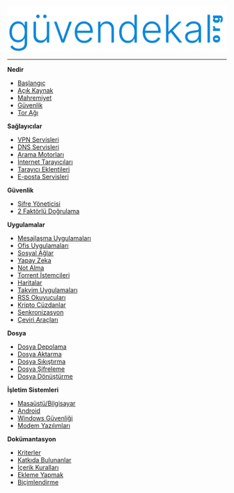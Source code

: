 [![Logo](images/logo.svg)](https://guvendekal.org/#/)

---

**Nedir**
* [<i class="fa-solid fa-house"></i> Başlangıç](README.md)
* [<i class="fas fa-code"></i> Açık Kaynak](acik-kaynak.md)
* [<i class="fas fa-eye-slash"></i> Mahremiyet](mahremiyet.md)
* [<i class="fa-solid fa-shield"></i> Güvenlik](guvenlik.md)
* [<i class="fa-solid fa-diagram-project"></i> Tor Ağı](tor-agi.md)


**Sağlayıcılar**
* [<i class="fas fa-server"></i> VPN Servisleri](vpn.md)
* [<i class="fa-solid fa-network-wired"></i> DNS Servisleri](dns.md)
* [<i class="fas fa-search"></i> Arama Motorları](arama-motorlari.md)
* [<i class="fa-solid fa-globe"></i> İnternet Tarayıcıları](internet-tarayicilari.md)
* [<i class="fa-solid fa-plus"></i> Tarayıcı Eklentileri](tarayici-eklentileri.md)
* [<i class="fas fa-envelope"></i> E-posta Servisleri](posta-servisleri.md)

**Güvenlik**
* [<i class="fas fa-key"></i> Şifre Yöneticisi](sifre-yoneticileri.md)
* [<i class="fa-solid fa-lock"></i> 2 Faktörlü Doğrulama](2-faktorlu-dogrulama.md)


**Uygulamalar**
* [<i class="fa-solid fa-paper-plane"></i> Mesajlaşma Uygulamaları](mesajlasma-uygulamalari.md)
* [<i class="fa-solid fa-print"></i> Ofis Uygulamaları](ofis-uygulamalari.md)
* [<i class="fas fa-users"></i> Sosyal Ağlar](sosyal-aglar.md)
* [<i class="fa-solid fa-brain"></i> Yapay Zeka](yapay-zeka.md)
* [<i class="fa-solid fa-clipboard"></i> Not Alma](not-alma.md)
* [<i class="fas fa-download"></i> Torrent İstemcileri](torrent-istemcileri.md)
* [<i class="fa-solid fa-location-dot"></i> Haritalar](haritalar.md)
* [<i class="fas fa-calendar-alt"></i> Takvim Uygulamaları](takvim-uygulamalari.md)
* [<i class="fas fa-rss"></i> RSS Okuyucuları](rss-istemcileri.md)
* [<i class="fas fa-wallet"></i> Kripto Cüzdanlar](kripto-cuzdanlari.md)
* [<i class="fa-solid fa-rotate"></i> Senkronizasyon](senkronizasyon.md)
* [<i class="fa-solid fa-language"></i> Çeviri Araçları](ceviri-araclari.md)


**Dosya**
* [<i class="fa-solid fa-file"></i> Dosya Depolama](dosya-depolama.md)
* [<i class="fas fa-file-upload"></i> Dosya Aktarma](dosya-aktarma.md)
* [<i class="fas fa-file-archive"></i> Dosya Sıkıştırma](dosya-sikistirma.md)
* [<i class="fa-solid fa-file-signature"></i> Dosya Şifreleme](dosya-sifreleme.md)
* [<i class="fa-solid fa-file-export"></i> Dosya Dönüştürme](dosya-donusturme.md)


**İşletim Sistemleri**
* [<i class="fa-brands fa-linux"></i> Masaüstü/Bilgisayar](masaustu-bilgisayar.md)
* [<i class="fa-brands fa-android"></i> Android](android.md)
* [<i class="fa-brands fa-windows"></i> Windows Güvenliği](windows-guvenligi.md)
* [<i class="fa-solid fa-wifi"></i> Modem Yazılımları](modem-yazilimlari.md)


**Dokümantasyon**
* [<i class="fa-solid fa-check"></i> Kriterler](kriterler.md)
* [<i class="fas fa-user"></i> Katkıda Bulunanlar](katkida-bulunanlar.md)
* [<i class="fas fa-file-alt"></i> İçerik Kuralları](icerik-kurallari.md)
* [<i class="fas fa-pencil-alt"></i> Ekleme Yapmak](ekleme.md)
* [<i class="fas fa-text-width"></i> Biçimlendirme](bicimlendirme.md)
